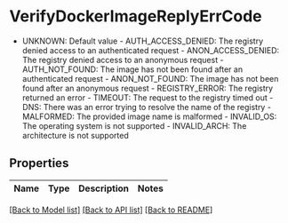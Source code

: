 # VerifyDockerImageReplyErrCode

- UNKNOWN: Default value  - AUTH_ACCESS_DENIED: The registry denied access to an authenticated request  - ANON_ACCESS_DENIED: The registry denied access to an anonymous request  - AUTH_NOT_FOUND: The image has not been found after an authenticated request  - ANON_NOT_FOUND: The image has not been found after an anonymous request  - REGISTRY_ERROR: The registry returned an error  - TIMEOUT: The request to the registry timed out  - DNS: There was an error trying to resolve the name of the registry  - MALFORMED: The provided image name is malformed  - INVALID_OS: The operating system is not supported  - INVALID_ARCH: The architecture is not supported

## Properties

Name | Type | Description | Notes
------------ | ------------- | ------------- | -------------

[[Back to Model list]](../README.md#documentation-for-models) [[Back to API list]](../README.md#documentation-for-api-endpoints) [[Back to README]](../README.md)


